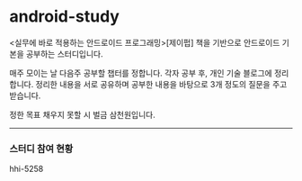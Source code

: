 # android-study

<실무에 바로 적용하는 안드로이드 프로그래밍>[제이펍] 책을 기반으로 안드로이드 기본을 공부하는 스터디입니다.

매주 모이는 날 다음주 공부할 챕터를 정합니다. 각자 공부 후, 개인 기술 블로그에 정리합니다.
정리한 내용을 서로 공유하며 공부한 내용을 바탕으로 3개 정도의 질문을 주고받습니다.

정한 목표 채우지 못할 시 벌금 삼천원입니다.

---

### 스터디 참여 현황
hhi-5258
